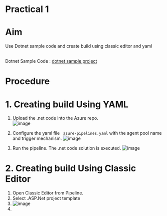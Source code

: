 # Practical 1 
# Aim
Use Dotnet sample code and create build using classic editor and yaml
 
 <br>Dotnet Sample Code : [dotnet sample project](https://github.com/ArjunRAj77/AzureDevops-Training/blob/main/Code%20samples/dotnetsimpleproject-master.zip)
  
# Procedure

# 1. Creating build Using YAML
 1. Upload the .net code into the Azure repo. 
     <br>![image](https://user-images.githubusercontent.com/23217592/156424065-45ac33f9-02b1-4bdf-ae4d-89e62772c9f1.png)
 
 2. Configure the yaml file ``` azure-pipelines.yaml``` with the agent pool name and trigger mechanism.
     ![image](https://user-images.githubusercontent.com/23217592/156424305-73df8688-404c-4732-9499-bdbe36d392e0.png)

 4. Run the pipeline. The .net code solution is executed. 
    ![image](https://user-images.githubusercontent.com/23217592/156424223-ffe7f3d9-0edf-44ac-85f0-6d7874c395cd.png)

# 2. Creating build Using Classic Editor
  1. Open Classic Editor from Pipeline.
  2. Select .ASP.Net project template
  3. ![image](https://user-images.githubusercontent.com/23217592/156425576-6a5b81e5-780f-4989-8b72-824e566f1563.png)
  4. 

